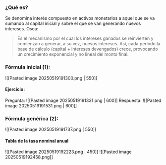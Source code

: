 ### ¿Qué es?
Se denomina interés compuesto en activos monetarios a aquel que se
va sumando al capital inicial y sobre el que se van generando nuevos
intereses. Osea:
>Es el mecanismo por el cual los intereses ganados se reinvierten y comienzan a generar, a su vez, nuevos intereses. Así, cada período la base de cálculo (capital + intereses devengados) crece, provocando un crecimiento exponencial y no lineal del monto final.
### Fórmula inicial (1):
![[Pasted image 20250519191300.png | 550]]
#### Ejercicio:
Pregunta:
![[Pasted image 20250519191331.png | 600]]
Respuesta:
![[Pasted image 20250519191531.png | 600]]
### Fórmula genérica (2):
![[Pasted image 20250519191737.png | 550]]

#### Tabla de la tasa nominal anual
![[Pasted image 20250519192223.png | 450]]
![[Pasted image 20250519192458.png]]

